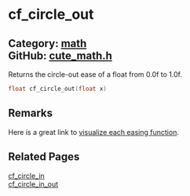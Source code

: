 [](../header.md ':include')

# cf_circle_out

Category: [math](https://github.com/RandyGaul/cute_framework/blob/master/docs/api_reference?id=math)  
GitHub: [cute_math.h](https://github.com/RandyGaul/cute_framework/blob/master/include/cute_math.h)  
---

Returns the circle-out ease of a float from 0.0f to 1.0f.

```cpp
float cf_circle_out(float x)
```

## Remarks

Here is a great link to [visualize each easing function](https://easings.net/).

## Related Pages

[cf_circle_in](https://github.com/RandyGaul/cute_framework/blob/master/docs/math/cf_circle_in.md)  
[cf_circle_in_out](https://github.com/RandyGaul/cute_framework/blob/master/docs/math/cf_circle_in_out.md)  
